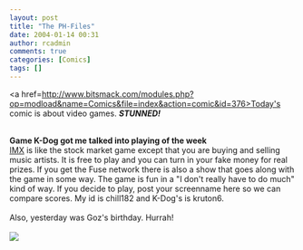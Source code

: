 ```yaml
---
layout: post
title: "The PH-Files"
date: 2004-01-14 00:31
author: rcadmin
comments: true
categories: [Comics]
tags: []
---
```

<a href=http://www.bitsmack.com/modules.php?op=modload&name=Comics&file=index&action=comic&id=376>Today's comic</a> is about video games. <i><b>STUNNED!</b></i>
<br />

<br />
<b>Game K-Dog got me talked into playing of the week</b>
<br />
<a href=http://www.interactivemusicexchange.com/>IMX</a> is like the stock market game except that you are buying and selling music artists. It is free to play and you can turn in your fake money for real prizes. If you get the Fuse network there is also a show that goes along with the game in some way. The game is fun in a "I don't really have to do much" kind of way. If you decide to play, post your screenname here so we can compare scores. My id is chill182 and K-Dog's is kruton6.
<br />

<br />
Also, yesterday was Goz's birthday. Hurrah!<Br><br><!--more--><img src='http://dl.bitsmack.com/comics/20040114.gif' alt'' />
